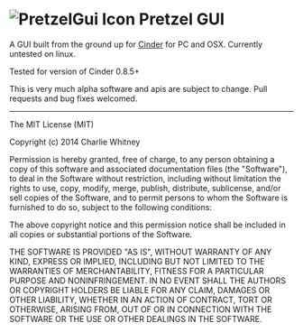 ![PretzelGui Icon](https://raw.githubusercontent.com/cwhitney/PretzelGui/master/icon_48.png) Pretzel GUI
========

A GUI built from the ground up for [Cinder](http://libcinder.org) for PC and OSX. Currently untested on linux.

Tested for version of Cinder 0.8.5+

This is very much alpha software and apis are subject to change. Pull requests and bug fixes welcomed.

----
The MIT License (MIT)

Copyright (c) 2014 Charlie Whitney

Permission is hereby granted, free of charge, to any person obtaining a copy
of this software and associated documentation files (the "Software"), to deal
in the Software without restriction, including without limitation the rights
to use, copy, modify, merge, publish, distribute, sublicense, and/or sell
copies of the Software, and to permit persons to whom the Software is
furnished to do so, subject to the following conditions:

The above copyright notice and this permission notice shall be included in all
copies or substantial portions of the Software.

THE SOFTWARE IS PROVIDED "AS IS", WITHOUT WARRANTY OF ANY KIND, EXPRESS OR
IMPLIED, INCLUDING BUT NOT LIMITED TO THE WARRANTIES OF MERCHANTABILITY,
FITNESS FOR A PARTICULAR PURPOSE AND NONINFRINGEMENT. IN NO EVENT SHALL THE
AUTHORS OR COPYRIGHT HOLDERS BE LIABLE FOR ANY CLAIM, DAMAGES OR OTHER
LIABILITY, WHETHER IN AN ACTION OF CONTRACT, TORT OR OTHERWISE, ARISING FROM,
OUT OF OR IN CONNECTION WITH THE SOFTWARE OR THE USE OR OTHER DEALINGS IN THE
SOFTWARE.